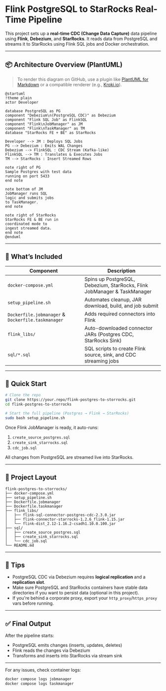 # Flink PostgreSQL to StarRocks Real-Time Pipeline

This project sets up a **real-time CDC (Change Data Capture)** data pipeline using **Flink**, **Debezium**, and **StarRocks**. It reads data from PostgreSQL and streams it to StarRocks using Flink SQL jobs and Docker orchestration.

---

## 📦 Architecture Overview (PlantUML)

> To render this diagram on GitHub, use a plugin like [PlantUML for Markdown](https://github.com/plantuml/plantuml-markdown) or a compatible renderer (e.g., [Kroki.io](https://kroki.io/)).

```plantuml
@startuml
!theme plain
actor Developer

database PostgreSQL as PG
component "Debezium\n(PostgreSQL CDC)" as Debezium
component "Flink SQL Job" as FlinkSQL
component "Flink\nJobManager" as JM
component "Flink\nTaskManager" as TM
database "StarRocks FE + BE" as StarRocks

Developer --> JM : Deploys SQL Jobs
PG --> Debezium : Emits WAL Changes
Debezium --> FlinkSQL : CDC Stream (Kafka-like)
FlinkSQL --> TM : Translates & Executes Jobs
TM --> StarRocks : Insert Streamed Rows

note right of PG
Sample Postgres with test data
running on port 5433
end note

note bottom of JM
JobManager runs SQL
logic and submits jobs
to TaskManager.
end note

note right of StarRocks
StarRocks FE & BE run in
coordinated mode to
ingest streamed data.
end note
@enduml
```

---

## 🔧 What’s Included

| Component      | Description |
|----------------|-------------|
| `docker-compose.yml` | Spins up PostgreSQL, Debezium, StarRocks, Flink JobManager & TaskManager |
| `setup_pipeline.sh`  | Automates cleanup, JAR download, build, and job submit |
| `Dockerfile.jobmanager` & `Dockerfile.taskmanager` | Adds required connectors into Flink |
| `flink_libs/`   | Auto-downloaded connector JARs (Postgres CDC, StarRocks Sink) |
| `sql/*.sql`     | SQL scripts to create Flink source, sink, and CDC streaming jobs |

---

## 🚀 Quick Start

```bash
# Clone the repo
git clone https://your.repo/flink-postgres-to-storrocks.git
cd flink-postgres-to-storrocks

# Start the full pipeline (Postgres → Flink → StarRocks)
sudo bash setup_pipeline.sh
```

Once Flink JobManager is ready, it auto-runs:

1. `create_source_postgres.sql`
2. `create_sink_starrocks.sql`
3. `cdc_job.sql`

All changes from PostgreSQL are streamed live into StarRocks.

---

## 📁 Project Layout

```
flink-postgres-to-storrocks/
├── docker-compose.yml
├── setup_pipeline.sh
├── Dockerfile.jobmanager
├── Dockerfile.taskmanager
├── flink_libs/
│   ├── flink-sql-connector-postgres-cdc-2.3.0.jar
│   ├── flink-connector-starrocks-1.2.6_flink-1.15.jar
│   └── flink-dist_2.12-1.16.2-csadh1.10.0.100.jar
├── sql/
│   ├── create_source_postgres.sql
│   ├── create_sink_starrocks.sql
│   └── cdc_job.sql
└── README.md
```

---

## 🧠 Tips

- PostgreSQL CDC via Debezium requires **logical replication** and a **replication slot**.
- Make sure PostgreSQL and StarRocks containers have stable data directories if you want to persist data (optional in this project).
- If you're behind a corporate proxy, export your `http_proxy`/`https_proxy` vars before running.

---

## ✅ Final Output

After the pipeline starts:
- PostgreSQL emits changes (inserts, updates, deletes)
- Flink reads the changes via Debezium
- Transforms and inserts into StarRocks via stream sink

---

For any issues, check container logs:
```bash
docker compose logs jobmanager
docker compose logs taskmanager
```